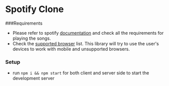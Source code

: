 # Spotify Clone


###Requirements
- Please refer to spotify [documentation](https://developer.spotify.com/documentation/web-playback-sdk/) and check all the requirements for playing the songs.
- Check the [supported browser](https://developer.spotify.com/documentation/web-playback-sdk/#supported-browsers) list. This library will try to use the user's devices to work with mobile and unsupported browsers.

### Setup
- run ```npm i && npm start``` for both client and server side to start the development server
